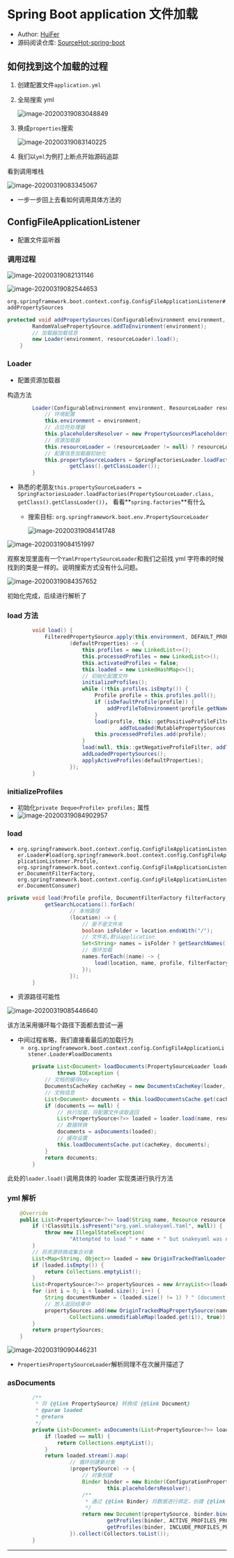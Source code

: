 # Spring Boot application 文件加载

- Author: [HuiFer](https://github.com/huifer)
- 源码阅读仓库: [SourceHot-spring-boot](https://github.com/SourceHot/spring-boot-read)

## 如何找到这个加载的过程

1. 创建配置文件`application.yml`

2. 全局搜索 yml

   ![image-20200319083048849](../../../images/SpringBoot/image-20200319083048849.png)

3. 换成`properties`搜索

   ![image-20200319083140225](../../../images/SpringBoot/image-20200319083140225.png)

4. 我们以`yml`为例打上断点开始源码追踪

看到调用堆栈

![image-20200319083345067](../../../images/SpringBoot/image-20200319083345067.png)

- 一步一步回上去看如何调用具体方法的

## ConfigFileApplicationListener

- 配置文件监听器

### 调用过程

![image-20200319082131146](../../../images/SpringBoot/image-20200319082131146.png)

![image-20200319082544653](../../../images/SpringBoot/image-20200319082544653.png)

`org.springframework.boot.context.config.ConfigFileApplicationListener#addPropertySources`

```java
protected void addPropertySources(ConfigurableEnvironment environment, ResourceLoader resourceLoader) {
		RandomValuePropertySource.addToEnvironment(environment);
		// 加载器加载信息
		new Loader(environment, resourceLoader).load();
	}
```

### Loader

- 配置资源加载器

构造方法

```java
		Loader(ConfigurableEnvironment environment, ResourceLoader resourceLoader) {
		    // 环境配置
			this.environment = environment;
			// 占位符处理器
			this.placeholdersResolver = new PropertySourcesPlaceholdersResolver(this.environment);
			// 资源加载器
			this.resourceLoader = (resourceLoader != null) ? resourceLoader : new DefaultResourceLoader();
			// 配置信息加载器初始化
			this.propertySourceLoaders = SpringFactoriesLoader.loadFactories(PropertySourceLoader.class,
					getClass().getClassLoader());
		}

```

- 熟悉的老朋友`this.propertySourceLoaders = SpringFactoriesLoader.loadFactories(PropertySourceLoader.class, getClass().getClassLoader())`， 看看**`spring.factories`**有什么

  - 搜索目标: `org.springframework.boot.env.PropertySourceLoader`

    ![image-20200319084141748](../../../images/SpringBoot/image-20200319084141748.png)

![image-20200319084151997](../../../images/SpringBoot/image-20200319084151997.png)

观察发现里面有一个`YamlPropertySourceLoader`和我们之前找 yml 字符串的时候找到的类是一样的。说明搜索方式没有什么问题。

![image-20200319084357652](../../../images/SpringBoot/image-20200319084357652.png)

初始化完成，后续进行解析了

### load 方法

```java
		void load() {
			FilteredPropertySource.apply(this.environment, DEFAULT_PROPERTIES, LOAD_FILTERED_PROPERTY,
					(defaultProperties) -> {
						this.profiles = new LinkedList<>();
						this.processedProfiles = new LinkedList<>();
						this.activatedProfiles = false;
						this.loaded = new LinkedHashMap<>();
						// 初始化配置文件
						initializeProfiles();
						while (!this.profiles.isEmpty()) {
							Profile profile = this.profiles.poll();
							if (isDefaultProfile(profile)) {
								addProfileToEnvironment(profile.getName());
							}
							load(profile, this::getPositiveProfileFilter,
									addToLoaded(MutablePropertySources::addLast, false));
							this.processedProfiles.add(profile);
						}
						load(null, this::getNegativeProfileFilter, addToLoaded(MutablePropertySources::addFirst, true));
						addLoadedPropertySources();
						applyActiveProfiles(defaultProperties);
					});
		}

```

### initializeProfiles

- 初始化`private Deque<Profile> profiles;` 属性
- ![image-20200319084902957](../../../images/SpringBoot/image-20200319084902957.png)

### load

- `org.springframework.boot.context.config.ConfigFileApplicationListener.Loader#load(org.springframework.boot.context.config.ConfigFileApplicationListener.Profile, org.springframework.boot.context.config.ConfigFileApplicationListener.DocumentFilterFactory, org.springframework.boot.context.config.ConfigFileApplicationListener.DocumentConsumer)`

```JAVA
private void load(Profile profile, DocumentFilterFactory filterFactory, DocumentConsumer consumer) {
			getSearchLocations().forEach(
					// 本地路径
					(location) -> {
						// 是不是文件夹
						boolean isFolder = location.endsWith("/");
						// 文件名,默认application
						Set<String> names = isFolder ? getSearchNames() : NO_SEARCH_NAMES;
						// 循环加载
						names.forEach((name) -> {
							load(location, name, profile, filterFactory, consumer);
						});
					});
		}
```

- 资源路径可能性

![image-20200319085446640](../../../images/SpringBoot/image-20200319085446640.png)

该方法采用循环每个路径下面都去尝试一遍

- 中间过程省略，我们直接看最后的加载行为
  - `org.springframework.boot.context.config.ConfigFileApplicationListener.Loader#loadDocuments`

```java
		private List<Document> loadDocuments(PropertySourceLoader loader, String name, Resource resource)
				throws IOException {
		    // 文档的缓存key
			DocumentsCacheKey cacheKey = new DocumentsCacheKey(loader, resource);
			// 文档信息
			List<Document> documents = this.loadDocumentsCache.get(cacheKey);
			if (documents == null) {
				// 执行加载，将配置文件读取返回
				List<PropertySource<?>> loaded = loader.load(name, resource);
				// 数据转换
				documents = asDocuments(loaded);
				// 缓存设置
				this.loadDocumentsCache.put(cacheKey, documents);
			}
			return documents;
		}

```

此处的`loader.load()`调用具体的 loader 实现类进行执行方法

### yml 解析

```java
	@Override
	public List<PropertySource<?>> load(String name, Resource resource) throws IOException {
		if (!ClassUtils.isPresent("org.yaml.snakeyaml.Yaml", null)) {
			throw new IllegalStateException(
					"Attempted to load " + name + " but snakeyaml was not found on the classpath");
		}
		// 将资源转换成集合对象
		List<Map<String, Object>> loaded = new OriginTrackedYamlLoader(resource).load();
		if (loaded.isEmpty()) {
			return Collections.emptyList();
		}
		List<PropertySource<?>> propertySources = new ArrayList<>(loaded.size());
		for (int i = 0; i < loaded.size(); i++) {
			String documentNumber = (loaded.size() != 1) ? " (document #" + i + ")" : "";
			// 放入返回结果中
			propertySources.add(new OriginTrackedMapPropertySource(name + documentNumber,
					Collections.unmodifiableMap(loaded.get(i)), true));
		}
		return propertySources;
	}

```

![image-20200319090446231](../../../images/SpringBoot/image-20200319090446231.png)

- `PropertiesPropertySourceLoader`解析同理不在次展开描述了

### asDocuments

```JAVA
		/**
		 * 将 {@link PropertySource} 转换成 {@link Document}
		 * @param loaded
		 * @return
		 */
		private List<Document> asDocuments(List<PropertySource<?>> loaded) {
			if (loaded == null) {
				return Collections.emptyList();
			}
			return loaded.stream().map(
					// 循环创建新对象
					(propertySource) -> {
						// 对象创建
						Binder binder = new Binder(ConfigurationPropertySources.from(propertySource),
								this.placeholdersResolver);
						/**
						 * 通过 {@link Binder} 将数据进行绑定，创建 {@link Document}进行返回
						 */
						return new Document(propertySource, binder.bind("spring.profiles", STRING_ARRAY).orElse(null),
								getProfiles(binder, ACTIVE_PROFILES_PROPERTY),
								getProfiles(binder, INCLUDE_PROFILES_PROPERTY));
					}).collect(Collectors.toList());
		}

```

---
